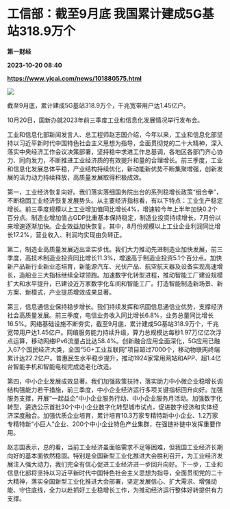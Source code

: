 # 工信部：截至9月底 我国累计建成5G基站318.9万个
**第一财经**

**2023-10-20 08:40**

**https://www.yicai.com/news/101880575.html**

![](https://imgcdn.yicai.com/uppics/slides/2023/10/e194ba9db3ca3d006f5e23bae242d42a.jpg)

截至9月底，累计建成5G基站318.9万个，千兆宽带用户达1.45亿户。

10月20日，国新办就2023年前三季度工业和信息化发展情况举行发布会。

工业和信息化部新闻发言人、总工程师赵志国介绍，今年以来，工业和信息化部坚持以习近平新时代中国特色社会主义思想为指导，全面贯彻党的二十大精神，深入落实中央经济工作会议决策部署，坚持稳中求进工作总基调，各地区各部门齐心协力、同向发力，不断推进工业经济质的有效提升和量的合理增长。前三季度，工业和信息化发展总体平稳，产业结构持续优化，新动能新优势不断集聚增强，创新发展的活力动力持续释放，高质量发展取得积极成效。

第一，工业经济恢复向好。我们落实落细国务院出台的系列稳增长政策“组合拳”，不断稳固工业经济恢复发展势头。从主要经济指标看，有以下特点：工业生产稳定增长。前三季度规模以上工业增加值同比增长4%，增速较今年上半年加快0.2个百分点。制造业增加值占GDP比重基本保持稳定，制造业投资持续增长，7月份以来增速逐渐加快。企业效益加快恢复。其中，8月份规模以上工业企业利润同比增长17.2%，营业收入、利润均实现由负转正。

第二，制造业高质量发展迈出坚实步伐。我们大力推动先进制造业加快发展，前三季度，高技术制造业投资同比增长11.3%，增速高于制造业投资5.1个百分点。加快新产品新行业新业态培育，新能源汽车、光伏产品、航空航天器及设备实现高速增长，造船业三大指标继续全球领跑。加速数字化转型进程，推动智能工厂建设规模扩大和水平提升，已建设近万家数字化车间和智能工厂。打造智能制造新场景、新方案、新模式，产业提质增效成果显著。

第三，信息通信业保持稳步增长。我们持续发挥和巩固信息通信业优势，支撑经济社会高质量发展。前三季度，电信业务收入同比增长6.8%，业务总量同比增长16.5%。网络基础设施不断夯实，截至9月底，累计建成5G基站318.9万个，千兆宽带用户达1.45亿户。网络服务能力持续升级，算力总规模达每秒1.97万亿亿次浮点运算，移动网络IPv6流量占比达58.4%。创新融合应用全面深化，5G应用已融入67个国民经济大类，全国“5G+工业互联网”项目超过7000个，移动物联网终端累计达22.2亿户。普惠民生水平稳步提升，推动1924家常用网站和APP、超1.4亿台智能手机和智能电视完成适老化改造。

第四，中小企业发展成效显著。我们加强政策扶持，落实助力中小微企业稳增长调结构强能力若干措施，前三季度，中小企业经济运行多项关键指标回升向好。加强服务支撑，开展“一起益企”中小企业服务行动、中小企业服务月活动。加强数字化转型，遴选公示首批30个中小企业数字化转型城市试点，促进数字经济和实体经济深度融合。加强优质企业培育，累计培育10.3万家专精特新中小企业、1.2万家专精特新“小巨人”企业、200个中小企业特色产业集群，在强链补链中发挥重要作用。

赵志国表示，总的看，当前工业经济虽面临需求不足等困难，但我国工业经济长期向好的基本面依然稳固。特别是全国新型工业化推进大会胜利召开，为工业经济发展注入强大动力，我们完全有信心促进工业经济进一步回升向好。下一步，工业和信息化部将坚持以习近平新时代中国特色社会主义思想为指导，全面贯彻党的二十大精神，落实全国新型工业化推进大会部署，坚定发展信心、扩大需求、增强动能、守住底线，全力以赴抓好工业稳增长工作，为推动经济运行整体好转提供有力支撑。